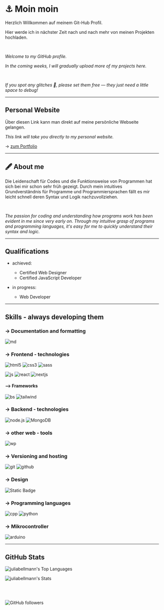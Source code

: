 # ⚓ Moin moin

Herzlich Willkommen auf meinem Git-Hub Profil.

Hier werde ich in nächster Zeit nach und nach mehr von meinen Projekten hochladen.

<br />         

*Welcome to my GitHub profile.*

*In the coming weeks, I will gradually upload more of my projects here.*

<br />

*If you spot any glitches 🐞, please set them free — they just need a little space to debug!*

---
## Personal Website

Über diesen Link kann man direkt auf meine persönliche Webseite gelangen.

*This link will take you directly to my personal website.*

-> [zum Portfolio](https://portfolio-jb-webdev.vercel.app/)

---
## 🖋 About me

Die Leidenschaft für Codes und die Funktionsweise von Programmen hat sich bei mir schon sehr früh gezeigt. Durch mein intuitives Grundverständnis für Programme und Programmiersprachen fällt es mir leicht schnell deren Syntax und Logik nachzuvollziehen.

<br />

*The passion for coding and understanding how programs work has been evident in me since very early on. Through my intuitive grasp of programs and programming languages, it's easy for me to quickly understand their syntax and logic.*

---
## Qualifications

- achieved:
  - Certified Web Designer
  - Certified JavaScript Developer

- in progress:
  - Web Developer
  
---
## Skills - always developing them

### -> Documentation and formatting
![md](https://img.shields.io/badge/Markdown-black?style=for-the-badge&logo=markdown&labelColor=black)

### -> Frontend - technologies
![html5](https://img.shields.io/badge/HTML5-black?style=for-the-badge&logo=html5&labelColor=black)
![css3](https://img.shields.io/badge/CSS3-black?style=for-the-badge&logo=css3&labelColor=black)
![sass](https://img.shields.io/badge/SASS-black?style=for-the-badge&logo=sass&labelColor=black)


![js](https://img.shields.io/badge/JavaScript-black?style=for-the-badge&logo=javascript&labelColor=black) 
![react](https://img.shields.io/badge/React-black?style=for-the-badge&logo=react&labelColor=black)
![nextjs](https://img.shields.io/badge/Next.js-black?style=for-the-badge&logo=nextdotjs)

#### --> Frameworks
![bs](https://img.shields.io/badge/Bootstrap-black?style=for-the-badge&logo=bootstrap&labelColor=black) 
![tailwind](https://img.shields.io/badge/Tailwind-black?style=for-the-badge&logo=tailwindcss)

### -> Backend - technologies
![node.js](https://img.shields.io/badge/Node.js-black?style=for-the-badge&logo=nodedotjs&labelColor=black)
![MongoDB](https://img.shields.io/badge/MobgoBD-black?style=for-the-badge&logo=mongodb&labelColor=black)

### -> other web - tools
![wp](https://img.shields.io/badge/WordPress-black?style=for-the-badge&logo=wordpress&labelColor=black)

### -> Versioning and hosting
![git](https://img.shields.io/badge/Git-black?style=for-the-badge&logo=git&labelColor=black) 
![github](https://img.shields.io/badge/GitHub-black?style=for-the-badge&logo=github&labelColor=black)

### -> Design
![Static Badge](https://img.shields.io/badge/figma-black?style=for-the-badge&logo=figma&logoColor=%23F24E1E)

### -> Programming languages
![cpp](https://img.shields.io/badge/C%2B%2B-black?style=for-the-badge&logo=cplusplus&labelColor=black) 
![python](https://img.shields.io/badge/Python-black?style=for-the-badge&logo=python&labelColor=black)

### -> Mikrocontroller
![arduino](https://img.shields.io/badge/Arduino-black?style=for-the-badge&logo=arduino&labelColor=black)

---
## GitHub Stats

![juliabellmann's Top Languages](https://github-readme-stats.vercel.app/api/top-langs/?username=juliabellmann&theme=dark&show_icons=true&hide_border=true&layout=donut-vertical) 

![juliabellmann's Stats](https://github-readme-stats.vercel.app/api?username=juliabellmann&theme=dark&show_icons=true&hide_border=true&count_private=true)


<br />
<br />

![GitHub followers](https://img.shields.io/github/followers/juliabellmann?style=for-the-badge&logo=github&labelColor=black&color=white)


